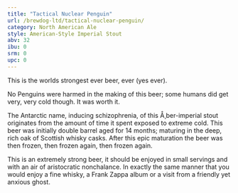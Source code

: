 ```yaml
---
title: "Tactical Nuclear Penguin"
url: /brewdog-ltd/tactical-nuclear-penguin/
category: North American Ale
style: American-Style Imperial Stout
abv: 32
ibu: 0
srm: 0
upc: 0
---
```

This is the worlds strongest ever beer, ever (yes ever).

No Penguins  were harmed in the making of this beer; some humans did get very, very cold though. It was worth it.

The Antarctic name, inducing schizophrenia, of this Å¸ber-imperial stout originates from the amount of time it spent exposed to extreme cold. This beer was initially double barrel aged for 14 months; maturing in the deep, rich oak of Scottish whisky casks. After this epic maturation the beer was then frozen, then frozen again, then frozen again.

This is an extremely strong beer, it should be enjoyed in small servings and with an air of aristocratic nonchalance. In exactly the same manner that you would enjoy a fine whisky, a Frank Zappa album or a visit from a friendly yet anxious ghost.
